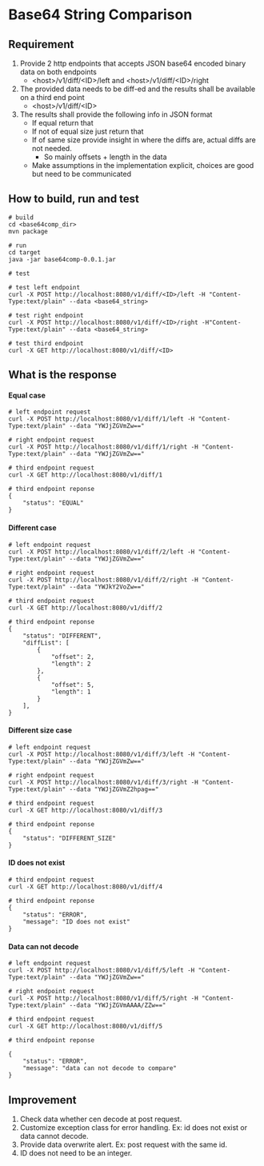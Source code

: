 # Base64 String Comparison

## Requirement
1. Provide 2 http endpoints that accepts JSON base64 encoded binary data on both endpoints
   + \<host\>/v1/diff/\<ID\>/left and \<host\>/v1/diff/\<ID\>/right
2. The provided data needs to be diff-ed and the results shall be available on a third end
point
   + \<host\>/v1/diff/\<ID\>
3. The results shall provide the following info in JSON format
    + If equal return that
    + If not of equal size just return that
    + If of same size provide insight in where the diffs are, actual diffs are not needed.
        - So mainly offsets + length in the data
    + Make assumptions in the implementation explicit, choices are good but need to be
      communicated

## How to build, run and test
```
# build
cd <base64comp_dir>
mvn package
    
# run
cd target
java -jar base64comp-0.0.1.jar

# test

# test left endpoint
curl -X POST http://localhost:8080/v1/diff/<ID>/left -H "Content-Type:text/plain" --data <base64_string>

# test right endpoint
curl -X POST http://localhost:8080/v1/diff/<ID>/right -H"Content-Type:text/plain" --data <base64_string>
   
# test third endpoint
curl -X GET http://localhost:8080/v1/diff/<ID>

```

## What is the response

#### Equal case
```
# left endpoint request
curl -X POST http://localhost:8080/v1/diff/1/left -H "Content-Type:text/plain" --data "YWJjZGVmZw=="

# right endpoint request
curl -X POST http://localhost:8080/v1/diff/1/right -H "Content-Type:text/plain" --data "YWJjZGVmZw=="

# third endpoint request
curl -X GET http://localhost:8080/v1/diff/1

# third endpoint reponse
{
    "status": "EQUAL"
}
```

#### Different case
```
# left endpoint request
curl -X POST http://localhost:8080/v1/diff/2/left -H "Content-Type:text/plain" --data "YWJjZGVmZw=="

# right endpoint request
curl -X POST http://localhost:8080/v1/diff/2/right -H "Content-Type:text/plain" --data "YWJkY2VoZw=="

# third endpoint request
curl -X GET http://localhost:8080/v1/diff/2

# third endpoint reponse
{
    "status": "DIFFERENT",
    "diffList": [
        {
            "offset": 2,
            "length": 2
        },
        {
            "offset": 5,
            "length": 1
        }
    ],
}
```

#### Different size case
```
# left endpoint request
curl -X POST http://localhost:8080/v1/diff/3/left -H "Content-Type:text/plain" --data "YWJjZGVmZw=="

# right endpoint request
curl -X POST http://localhost:8080/v1/diff/3/right -H "Content-Type:text/plain" --data "YWJjZGVmZ2hpag=="

# third endpoint request
curl -X GET http://localhost:8080/v1/diff/3

# third endpoint reponse
{
    "status": "DIFFERENT_SIZE"
}
```

#### ID does not exist
```
# third endpoint request
curl -X GET http://localhost:8080/v1/diff/4

# third endpoint reponse
{
    "status": "ERROR",
    "message": "ID does not exist"
}
```

#### Data can not decode
```
# left endpoint request
curl -X POST http://localhost:8080/v1/diff/5/left -H "Content-Type:text/plain" --data "YWJjZGVmZw=="

# right endpoint request
curl -X POST http://localhost:8080/v1/diff/5/right -H "Content-Type:text/plain" --data "YWJjZGVmAAAA/ZZw=="

# third endpoint request
curl -X GET http://localhost:8080/v1/diff/5

# third endpoint reponse

{
    "status": "ERROR",
    "message": "data can not decode to compare"
}
```

## Improvement
1. Check data whether cen decode at post request.
2. Customize exception class for error handling. Ex: id does not exist or data cannot decode.
3. Provide data overwrite alert. Ex: post request with the same id.
4. ID does not need to be an integer.